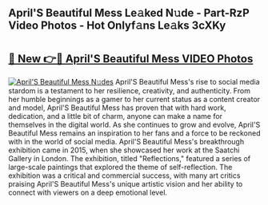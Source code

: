 ## April'S Beautiful Mess Le𝚊ked N𝚞de - Part-RzP Video Photos - Hot Onlyf𝚊ns Le𝚊ks 3cXKy

# <h2><a href="http://ab64120.deff.icu/?id=April%27S+Beautiful+Mess">🔗 New 👉🔴 April'S Beautiful Mess VIDEO Photos</a></h2>

[![April'S Beautiful Mess N𝚞des](https://i.imgur.com/rIISA9y.gif)](http://ab64120.deff.icu/?id=April%27S+Beautiful+Mess)
April'S Beautiful Mess's rise to social media stardom is a testament to her resilience, creativity, and authenticity. From her humble beginnings as a gamer to her current status as a content creator and model, April'S Beautiful Mess has proven that with hard work, dedication, and a little bit of charm, anyone can make a name for themselves in the digital world. As she continues to grow and evolve, April'S Beautiful Mess remains an inspiration to her fans and a force to be reckoned with in the world of social media. April'S Beautiful Mess's breakthrough exhibition came in 2015, when she showcased her work at the Saatchi Gallery in London. The exhibition, titled "Reflections," featured a series of large-scale paintings that explored the theme of self-reflection. The exhibition was a critical and commercial success, with many art critics praising April'S Beautiful Mess's unique artistic vision and her ability to connect with viewers on a deep emotional level.
